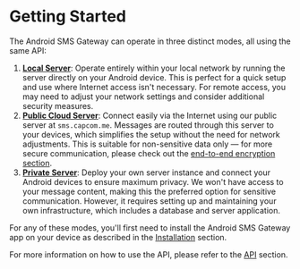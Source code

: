 # Getting Started

The Android SMS Gateway can operate in three distinct modes, all using the same API:

1. [**Local Server**](./local-server.md): Operate entirely within your local network by running the server directly on your Android device. This is perfect for a quick setup and use where Internet access isn't necessary. For remote access, you may need to adjust your network settings and consider additional security measures.
2. [**Public Cloud Server**](./public-cloud-server.md): Connect easily via the Internet using our public server at `sms.capcom.me`. Messages are routed through this server to your devices, which simplifies the setup without the need for network adjustments. This is suitable for non-sensitive data only — for more secure communication, please check out the [end-to-end encryption section](../privacy/encryption.md).
3. [**Private Server**](./private-server.md): Deploy your own server instance and connect your Android devices to ensure maximum privacy. We won't have access to your message content, making this the preferred option for sensitive communication. However, it requires setting up and maintaining your own infrastructure, which includes a database and server application.

For any of these modes, you'll first need to install the Android SMS Gateway app on your device as described in the [Installation](../installation.md) section.

For more information on how to use the API, please refer to the [API](../api.md) section.
